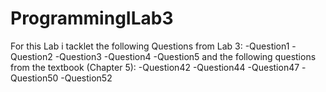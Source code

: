 # ProgrammingILab3

For this Lab i tacklet the following Questions from Lab 3:
-Question1
-Question2
-Question3
-Question4
-Question5 
and the following questions from the textbook (Chapter 5):
-Question42
-Question44
-Question47
-Question50
-Question52
